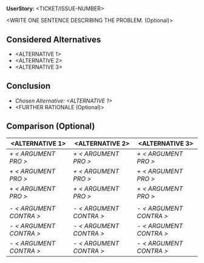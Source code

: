 # <Short Title of the Issue>

**UserStory:** <TICKET/ISSUE-NUMBER>

<WRITE ONE SENTENCE DESCRIBING THE PROBLEM. (Optional)>

## Considered Alternatives

* <ALTERNATIVE 1>
* <ALTERNATIVE 2>
* <ALTERNATIVE 3>

## Conclusion

* *Chosen Alternative: <ALTERNATIVE 1>*
* <FURTHER RATIONALE (Optional)>

## Comparison (Optional)

<ALTERNATIVE 1> | <ALTERNATIVE 2> | <ALTERNATIVE 3>
------------ | ------------- | -------------
*+ < ARGUMENT PRO >* | *+ < ARGUMENT PRO >* | *+ < ARGUMENT PRO >* 
*+ < ARGUMENT PRO >* | *+ < ARGUMENT PRO >* | *+ < ARGUMENT PRO >* 
*+ < ARGUMENT PRO >* | *+ < ARGUMENT PRO >* | *+ < ARGUMENT PRO >* 
 |  | 
*- < ARGUMENT CONTRA >* | *- < ARGUMENT CONTRA >* | *- < ARGUMENT CONTRA >* 
*- < ARGUMENT CONTRA >* | *- < ARGUMENT CONTRA >* | *- < ARGUMENT CONTRA >* 
*- < ARGUMENT CONTRA >* | *- < ARGUMENT CONTRA >* | *- < ARGUMENT CONTRA >* 
